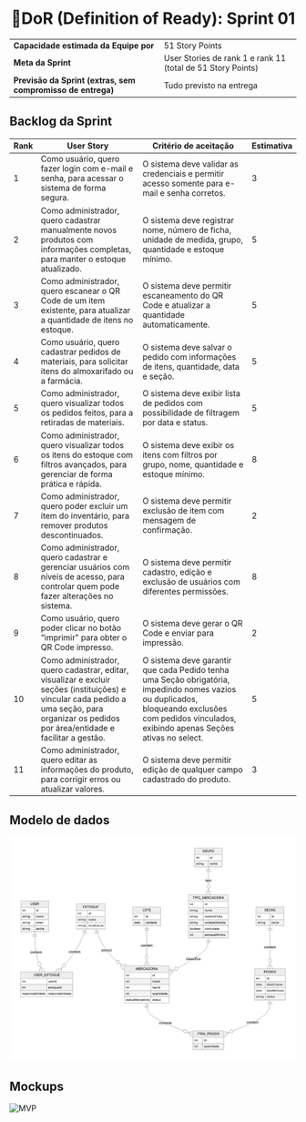 <h1 style="text-align: center;">📌DoR (Definition of Ready): Sprint 01</h1>

<table>
  <tbody>
    <tr>
      <td><strong>Capacidade estimada da Equipe por</strong></td>
      <td>51 Story Points</td>
    </tr>
    <tr>
      <td><strong>Meta da Sprint</strong></td>
      <td>User Stories de rank 1 e rank 11 (total de 51 Story
Points)</td>
    </tr>
    <tr>
      <td><strong>Previsão da Sprint (extras, sem compromisso de entrega)</strong></td>
      <td>Tudo previsto na entrega</td>
    </tr>
  </tbody>
</table>

<h2>Backlog da Sprint</h2>

<table>
  <thead>
    <tr align="center">
      <th>Rank</th>
      <th>User Story</th>
      <th>Critério de aceitação</th>
      <th>Estimativa</th>
    </tr>
  </thead>
  <tbody>
    <tr>
      <td>1</td>
      <td>Como usuário, quero fazer login com e-mail e senha, para acessar o sistema de forma segura.</td>
      <td>O sistema deve validar as credenciais e permitir acesso somente para e-mail e senha corretos.</td>
      <td>3</td>
    </tr>
    <tr>
      <td>2</td>
      <td>Como administrador, quero cadastrar manualmente novos produtos com informações completas, para manter o estoque atualizado.</td>
      <td>O sistema deve registrar nome, número de ficha, unidade de medida, grupo, quantidade e estoque mínimo.</td>
      <td>5</td>
    </tr>
    <tr>
      <td>3</td>
      <td>Como administrador, quero escanear o QR Code de um item existente, para atualizar a quantidade de itens no estoque.</td>
      <td>O sistema deve permitir escaneamento do QR Code e atualizar a quantidade automaticamente.</td>
      <td>5</td>
    </tr>
    <tr>
      <td>4</td>
      <td>Como usuário, quero cadastrar pedidos de materiais, para solicitar itens do almoxarifado ou a farmácia.</td>
      <td>O sistema deve salvar o pedido com informações de itens, quantidade, data e seção.</td>
      <td>5</td>
    </tr>
    <tr>
      <td>5</td>
      <td>Como administrador, quero visualizar todos os pedidos feitos, para a retiradas de materiais.</td>
      <td>O sistema deve exibir lista de pedidos com possibilidade de filtragem por data e status.</td>
      <td>5</td>
    </tr>
    <tr>
      <td>6</td>
      <td>Como administrador, quero visualizar todos os itens do estoque com filtros avançados, para gerenciar de forma prática e rápida.</td>
      <td>O sistema deve exibir os itens com filtros por grupo, nome, quantidade e estoque mínimo.</td>
      <td>8</td>
    </tr>
    <tr>
      <td>7</td>
      <td>Como administrador, quero poder excluir um item do inventário, para remover produtos descontinuados.</td>
      <td>O sistema deve permitir exclusão de item com mensagem de confirmação.</td>
      <td>2</td>
    </tr>
    <tr>
      <td>8</td>
      <td>Como administrador, quero cadastrar e gerenciar usuários com níveis de acesso, para controlar quem pode fazer alterações no sistema.</td>
      <td>O sistema deve permitir cadastro, edição e exclusão de usuários com diferentes permissões.</td>
      <td>8</td>
    </tr>
    <tr>
      <td>9</td>
      <td>Como usuário, quero poder clicar no botão “imprimir" para obter o QR Code impresso.</td>
      <td>O sistema deve gerar o QR Code e enviar para impressão.</td>
      <td>2</td>
    </tr>
     <tr>
    <td>10</td>
      <td>Como administrador, quero cadastrar, editar, visualizar e excluir seções (instituições) e vincular cada pedido a uma seção, para organizar os pedidos por área/entidade e facilitar a gestão.</td>
      <td>O sistema deve garantir que cada Pedido tenha uma Seção obrigatória, impedindo nomes vazios ou duplicados, bloqueando exclusões com pedidos vinculados, exibindo apenas Seções ativas no select.</td>
      <td>5</td>
    </tr>
    <tr>
      <td>11</td>
      <td>Como administrador, quero editar as informações do produto, para corrigir erros ou atualizar valores.</td>
      <td>O sistema deve permitir edição de qualquer campo cadastrado do produto.</td>
      <td>3</td>
    </tr>
  </tbody>
</table>

<h2>Modelo de dados</h2>
<img src="https://github.com/Sync-FATEC/API-2025.2-5SEM/blob/main/sprints/sprint01/modelo-de-dados.jpg">

<h2>Mockups</h2>
<img src="https://github.com/Sync-FATEC/API-2025.2-5SEM/assets/2fb42a3c-ba27-4288-b570-9d13517dae30" 
alt="MVP">
